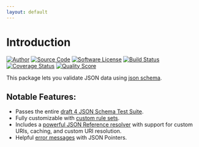 ```yaml
---
layout: default
---
```


# Introduction

[![Author][ico-author]][link-author]
[![Source Code][ico-source]][link-source]
[![Software License][ico-license]][link-license]
[![Build Status][ico-travis]][link-travis]
[![Coverage Status][ico-scrutinizer]][link-scrutinizer]
[![Quality Score][ico-code-quality]][link-code-quality]


This package lets you validate JSON data using [json schema](http://json-schema.org/).

## Notable Features:

- Passes the entire [draft 4 JSON Schema Test Suite](https://github.com/json-schema/JSON-Schema-Test-Suite).
- Fully customizable with [custom rule sets](validation/extending).
- Includes a [powerful JSON Reference resolver](json-reference/overview) with support for custom URIs, caching, and custom URI resolution. 
- Helpful [error messages](validation/errors) with JSON Pointers.

[link-source]: https://github.com/thephpleague/json-guard
[link-author]: https://twitter.com/__yuloh
[link-license]: https://github.com/thephpleague/json-guard/blob/master/LICENSE.md
[link-travis]: https://travis-ci.org/thephpleague/json-guard
[link-scrutinizer]: https://scrutinizer-ci.com/g/thephpleague/json-guard/code-structure
[link-code-quality]: https://scrutinizer-ci.com/g/thephpleague/json-guard
[link-docs]: https://github.com/thephpleague/json-guard/tree/gh-pages

[ico-source]: http://img.shields.io/badge/source-league/json--guard-blue.svg?style=flat-square
[ico-author]: http://img.shields.io/badge/author-@__yuloh-blue.svg?style=flat-square
[ico-license]: https://img.shields.io/badge/license-MIT-brightgreen.svg?style=flat-square
[ico-travis]: https://img.shields.io/travis/thephpleague/json-guard/master.svg?style=flat-square
[ico-scrutinizer]: https://img.shields.io/scrutinizer/coverage/g/thephpleague/json-guard.svg?style=flat-square
[ico-code-quality]: https://img.shields.io/scrutinizer/g/thephpleague/json-guard.svg?style=flat-square
